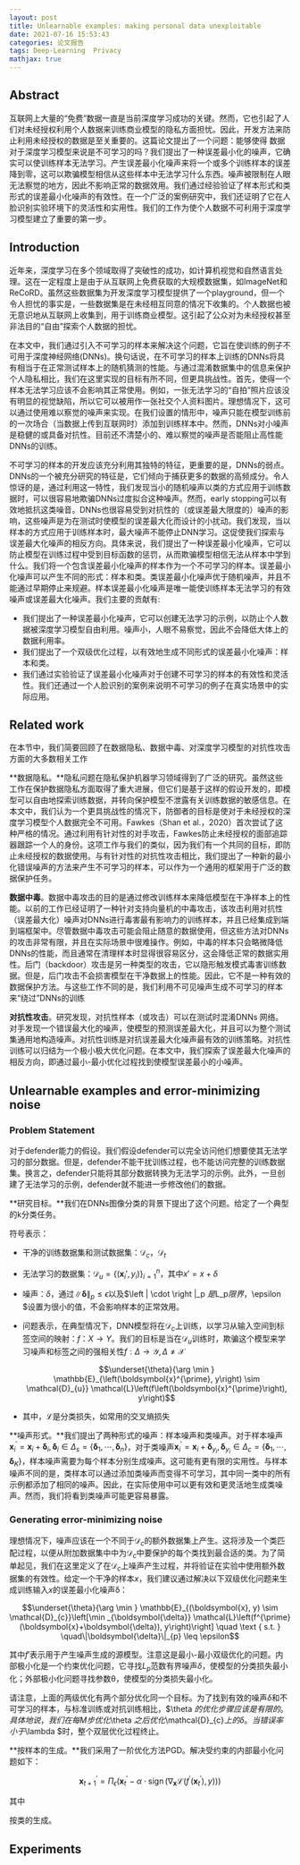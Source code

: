 ```yaml
---
layout: post
title: Unlearnable examples: making personal data unexploitable
date: 2021-07-16 15:53:43
categories: 论文报告
tags: Deep-Learning  Privacy 
mathjax: true
---
```


## Abstract

互联网上大量的“免费”数据一直是当前深度学习成功的关键。然而，它也引起了人们对未经授权利用个人数据来训练商业模型的隐私方面担忧。因此，开发方法来防止利用未经授权的数据是至关重要的。这篇论文提出了一个问题：能够使得 数据对于深度学习模型来说是不可学习的吗？我们提出了一种误差最小化的噪声，它确实可以使训练样本无法学习。产生误差最小化噪声来将一个或多个训练样本的误差降到零，这可以欺骗模型相信从这些样本中无法学习什么东西。噪声被限制在人眼无法察觉的地方，因此不影响正常的数据效用。我们通过经验验证了样本形式和类形式的误差最小化噪声的有效性。在一个广泛的案例研究中，我们还证明了它在人脸识别实验环境下的灵活性和实用性。我们的工作为使个人数据不可利用于深度学习模型建立了重要的第一步。









## Introduction

近年来，深度学习在多个领域取得了突破性的成功，如计算机视觉和自然语言处理。这在一定程度上是由于从互联网上免费获取的大规模数据集，如ImageNet和ReCoRD。虽然这些数据集为开发深度学习模型提供了一个playground，但一个令人担忧的事实是，一些数据集是在未经相互同意的情况下收集的。个人数据也被无意识地从互联网上收集到，用于训练商业模型。这引起了公众对为未经授权甚至非法目的“自由”探索个人数据的担忧。

在本文中，我们通过引入不可学习的样本来解决这个问题，它旨在使训练的例子不可用于深度神经网络(DNNs)。换句话说，在不可学习的样本上训练的DNNs将具有相当于在正常测试样本上的随机猜测的性能。与通过混淆数据集中的信息来保护个人隐私相比，我们在这里实现的目标有所不同，但更具挑战性。首先，使得一个样本无法学习应该不会影响其正常使用。例如，一张无法学习的“自拍”照片应该没有明显的视觉缺陷，所以它可以被用作一张社交个人资料图片。理想情况下，这可以通过使用难以察觉的噪声来实现。在我们设置的情形中，噪声只能在模型训练前的一次场合（当数据上传到互联网时）添加到训练样本中。然而，DNNs对小噪声是稳健的或具备对抗性。目前还不清楚小的、难以察觉的噪声是否能阻止高性能DNNs的训练。

不可学习的样本的开发应该充分利用其独特的特征，更重要的是，DNNs的弱点。DNNs的一个被充分研究的特征是，它们倾向于捕获更多的数据的高频成分。令人惊讶的是，通过利用这一特性，我们发现当小的随机噪声以类的方式应用于训练数据时，可以很容易地欺骗DNNs过度拟合这种噪声。然而，early stopping可以有效地抵抗这类噪音。DNNs也很容易受到对抗性的（或误差最大限度的）噪声的影响，这些噪声是为在测试时使模型的误差最大化而设计的小扰动。我们发现，当以样本的方式应用于训练样本时，最大噪声不能停止DNN学习。这促使我们探索与误差最大化噪声的相反方向。具体来说，我们提出了一种误差最小化噪声，它可以防止模型在训练过程中受到目标函数的惩罚，从而欺骗模型相信无法从样本中学到什么。我们将一个包含误差最小化噪声的样本作为一个不可学习的样本。误差最小化噪声可以产生不同的形式：样本和类。类误差最小化噪声优于随机噪声，并且不能通过早期停止来规避。样本误差最小化噪声是唯一能使训练样本无法学习的有效噪声或误差最大化噪声。我们主要的贡献有:

- 我们提出了一种误差最小化噪声，它可以创建无法学习的示例，以防止个人数据被深度学习模型自由利用。噪声小，人眼不易察觉，因此不会降低大体上的数据利用率。
- 我们提出了一个双级优化过程，以有效地生成不同形式的误差最小化噪声：样本和类。
- 我们通过实验验证了误差最小化噪声对于创建不可学习的样本的有效性和灵活性。我们还通过一个人脸识别的案例来说明不可学习的例子在真实场景中的实际应用。

## Related work

在本节中，我们简要回顾了在数据隐私、数据中毒、对深度学习模型的对抗性攻击方面的大多数相关工作

**数据隐私。**隐私问题在隐私保护机器学习领域得到了广泛的研究。虽然这些工作在保护数据隐私方面取得了重大进展，但它们是基于这样的假设开发的，即模型可以自由地探索训练数据，并转向保护模型不泄露有关训练数据的敏感信息。在本文中，我们认为一个更具挑战性的情况下，防御者的目标是使对于未经授权的深度学习模型个人数据完全不可用。Fawkes（Shan et al.，2020）首次尝试了这种严格的情况。通过利用有针对性的对手攻击，Fawkes防止未经授权的面部追踪器跟踪一个人的身份。这项工作与我们的类似，因为我们有一个共同的目标，即防止未经授权的数据使用。与有针对性的对抗性攻击相比，我们提出了一种新的最小化错误噪声的方法来产生不可学习的样本，可以作为一个通用的框架用于广泛的数据保护任务。

**数据中毒**。数据中毒攻击的目的是通过修改训练样本来降低模型在干净样本上的性能。以前的工作已经证明了一种针对支持向量机的中毒攻击，该攻击利用对抗性（误差最大化）噪声对DNNs进行毒害最有影响力的训练样本，并且已经集成到端到端框架中。尽管数据中毒攻击可能会阻止随意的数据使用，但这些方法对DNNs的攻击非常有限，并且在实际场景中很难操作。例如，中毒的样本只会略微降低DNNs的性能，而且通常在清理样本时显得很容易区分，这会降低正常的数据实用性。后门（backdoor）攻击是另一种类型的攻击，它以隐形触发模式毒害训练数据。但是，后门攻击不会损害模型在干净数据上的性能。因此，它不是一种有效的数据保护方法。与这些工作不同的是，我们利用不可见噪声生成不可学习的样本来“绕过”DNNs的训练

**对抗性攻击**。研究发现，对抗性样本（或攻击）可以在测试时混淆DNNs 网络。对手发现一个错误最大化的噪声，使模型的预测误差最大化，并且可以为整个测试集通用地构造噪声。对抗性训练是对抗误差最大化噪声最有效的训练策略。对抗性训练可以归结为一个极小极大优化问题。在本文中，我们探索了误差最大化噪声的相反方向，即通过最小-最小优化过程找到使模型误差最小的小噪声。

## Unlearnable examples  and error-minimizing noise

### Problem Statement

对于defender能力的假设。我们假设defender可以完全访问他们想要使其无法学习的部分数据。但是，defender不能干扰训练过程，也不能访问完整的训练数据集。换言之，defender只能将其部分数据转换为无法学习的示例。此外，一旦创建了无法学习的示例，defender就不能进一步修改他们的数据。

**研究目标。**我们在DNNs图像分类的背景下提出了这个问题。给定了一个典型的k分类任务。

符号表示：

- 干净的训练数据集和测试数据集：$\mathcal{D}_{c}$，$\mathcal{D}_{t}$

- 无法学习的数据集：$\mathcal{D}_{u}=\left\{\left(\boldsymbol{x}_{i}', y_{i}\right)\right\}_{i=1}^{n}$，其中$x'=x+\delta$

- 噪声：$\delta$，通过$\|\boldsymbol{\delta}\|_{p} \leq \epsilon$以及$\left \| \cdot  \right \|_p $是$L_p$限界，$\epsilon $设置为很小的值，不会影响样本的正常效用。

- 问题表示，在典型情况下，DNN模型将在$\mathcal{D}_{c}$上训练，以学习从输入空间到标签空间的映射：$f：X→Y$。我们的目标是当在$\mathcal{D}_{u}$训练时，欺骗这个模型来学习噪声和标签之间的强相关性$f: \Delta \rightarrow \mathcal{Y}, \Delta \neq \mathcal{X}$

  $$\underset{\theta}{\arg \min } \mathbb{E}_{\left(\boldsymbol{x}^{\prime}, y\right) \sim \mathcal{D}_{u}} \mathcal{L}\left(f\left(\boldsymbol{x}^{\prime}\right), y\right)$$

- 其中，$\mathcal{L}$是分类损失，如常用的交叉熵损失

**噪声形式。**我们提出了两种形式的噪声：样本噪声和类噪声。对于样本噪声$\boldsymbol{x}_{i}^{\prime}=\boldsymbol{x}_{i}+\boldsymbol{\delta}_{i}, \boldsymbol{\delta}_{i} \in \Delta_{s}=\left\{\boldsymbol{\delta}_{1}, \cdots, \boldsymbol{\delta}_{n}\right\}$，对于类噪声$\boldsymbol{x}_{i}^{\prime}=\boldsymbol{x}_{i}+\boldsymbol{\delta}_{y_{i}}, \boldsymbol{\delta}_{y_{i}} \in \Delta_{c}=\left\{\boldsymbol{\delta}_{1}, \cdots, \boldsymbol{\delta}_{K}\right\}$，样本噪声需要为每个样本分别生成噪声。这可能有更有限的实用性。与样本噪声不同的是，类样本可以通过添加类噪声而变得不可学习，其中同一类中的所有示例都添加了相同的噪声。因此，在实际使用中可以更有效和更灵活地生成类噪声。然而，我们将看到类噪声可能更容易暴露。

### Generating error-minimizing noise

理想情况下，噪声应该在一个不同于$\mathcal{D}_{c}$的额外数据集上产生。这将涉及一个类匹配过程，以便从附加数据集中中为$\mathcal{D}_{c}$中要保护的每个类找到最合适的类。为了简单起见，我们在这里定义了在$\mathcal{D}_{c}$上噪声产生过程，并将验证在实验中使用额外数据集的有效性。给定一个干净的样本$x$，我们建议通过解决以下双级优化问题来生成训练输入$x$的误差最小化噪声δ：

$$\underset{\theta}{\arg \min } \mathbb{E}_{(\boldsymbol{x}, y) \sim \mathcal{D}_{c}}\left[\min _{\boldsymbol{\delta}} \mathcal{L}\left(f^{\prime}(\boldsymbol{x}+\boldsymbol{\delta}), y\right)\right] \quad \text { s.t. } \quad\|\boldsymbol{\delta}\|_{p} \leq \epsilon$$

其中$f'$表示用于产生噪声生成的源模型。注意这是最小-最小双级优化的问题。内部极小化是一个约束优化问题，它寻找$L_p$范数有界噪声$\delta$，使模型的分类损失最小化；外部极小化问题寻找参数θ，使模型的分类损失最小化。

请注意，上面的两级优化有两个部分优化同一个目标。为了找到有效的噪声$\delta$和不可学习的样本，与标准训练或对抗训练相比，$\theta $的优化步骤应该是有限的。具体地说，我们在每M步优化$\theta $之后优化$\mathcal{D}_{c}$上的δ。当错误率小于$\lambda $时，整个双层优化过程终止。

**按样本的生成。**我们采用了一阶优化方法PGD。解决受约束的内部最小化问题如下：

$$\boldsymbol{x}_{t+1}^{\prime}=\Pi_{\epsilon}\left(\boldsymbol{x}_{t}^{\prime}-\alpha \cdot \operatorname{sign}\left(\nabla_{\boldsymbol{x}} \mathcal{L}\left(f^{\prime}\left(\boldsymbol{x}_{t}^{\prime}\right), y\right)\right)\right)$$

其中

按类的生成。









## Experiments